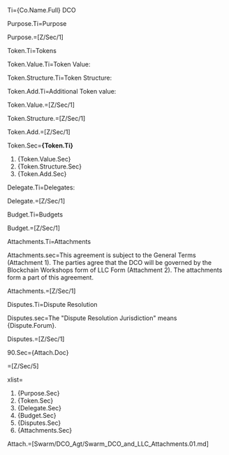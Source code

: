 Ti={Co.Name.Full} DCO

Purpose.Ti=Purpose

Purpose.=[Z/Sec/1]

Token.Ti=Tokens

Token.Value.Ti=Token Value:

Token.Structure.Ti=Token Structure:

Token.Add.Ti=Additional Token value:

Token.Value.=[Z/Sec/1]

Token.Structure.=[Z/Sec/1]

Token.Add.=[Z/Sec/1]

Token.Sec=<b>{Token.Ti}</b><ol><li>{Token.Value.Sec}<li>{Token.Structure.Sec}<li>{Token.Add.Sec}</ol>

Delegate.Ti=Delegates: 

Delegate.=[Z/Sec/1]

Budget.Ti=Budgets 

Budget.=[Z/Sec/1]

Attachments.Ti=Attachments

Attachments.sec=This agreement is subject to the General Terms (Attachment 1).  The parties agree that the DCO will be governed by the Blockchain Workshops form of LLC Form (Attachment 2).  The attachments form a part of this agreement.

Attachments.=[Z/Sec/1]

Disputes.Ti=Dispute Resolution

Disputes.sec=The "Dispute Resolution Jurisdiction" means {Dispute.Forum}.

Disputes.=[Z/Sec/1]

90.Sec={Attach.Doc}

=[Z/Sec/5]

xlist=<ol><li>{Purpose.Sec}<li>{Token.Sec}<li>{Delegate.Sec}<li>{Budget.Sec}<li>{Disputes.Sec}<li>{Attachments.Sec}</ol>

Attach.=[Swarm/DCO_Agt/Swarm_DCO_and_LLC_Attachments.01.md]
